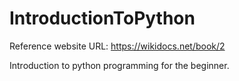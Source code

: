 # IntroductionToPython

Reference website URL: https://wikidocs.net/book/2

Introduction to python programming for the beginner.
